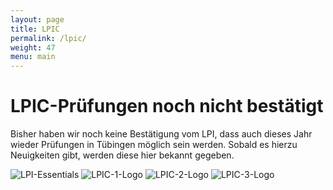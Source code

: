 ```yaml
---
layout: page
title: LPIC
permalink: /lpic/
weight: 47
menu: main
---
```


<!--
# Zertifiziertes Wissen

Zertifikate belegen Fachwissen - Sie dokumentieren Qualifikation und Know-how vor Arbeitgebern oder Kunden und verbessern die Ein- und Aufstiegschancen. Das <a href="http://www.lpice.eu/de/home.html" target="_blank">Linux Professional Institute (LPI)</a> ist Zertifizierungspartner des Tübinger Linuxtags. Die Besucher können deshalb LPI Prüfungen zu stark vergünstigten Konditionen ablegen.
-->

# LPIC-Prüfungen noch nicht bestätigt

Bisher haben wir noch keine Bestätigung vom LPI, dass auch dieses Jahr wieder Prüfungen in Tübingen möglich sein werden.
Sobald es hierzu Neuigkeiten gibt, werden diese hier bekannt gegeben.

![LPI-Essentials](../images/linuxessentials.png "LPI-Essentials-Logo")
![LPIC-1-Logo](../images/lpic1.png "LPIC-1-Logo")
![LPIC-2-Logo](../images/lpic2.png "LPIC-2-Logo")
![LPIC-3-Logo](../images/lpic3.png "LPIC-3-Logo")

<!--
# LPI-Prüfungen

<span style="font-weight: bold; color:#FF0000;">WICHTIG: Der Raum ist nicht leicht zu finden, daher bitte 20 Minuten vorher (also 9:40 bzw. 13:40) an den Info-Stand kommen, dann wird die Prüfungsgruppe zum Raum begleitet.</span>

Folgende LPI-Prüfungen werden angeboten:

* LPI Linux Essentials - auf Deutsch und Englisch
* LPIC-1 (101, 102) - auf Deutsch und Englisch
* LPIC-2 (201, 202) - auf Deutsch und Englisch
* LPIC-3 (300, 303 und 304) - auf Englisch
* Univention Certified Professional Prüfung (LPI 198) - auf Englisch

Die Prüfungen dauern ca. zwei Stunden inklusive Vorbereitung. Die aktuellen vergünstigten Teilnahmegebühren werden auf der Website unter <a href="https://lpievent.lpice.eu" target="_blank">lpievent.lpice.eu</a> veröffentlicht. Die Teilnahmegebühr wird vor dem Start der Prüfung im Prüfungsraum in Bar bezahlt.
Die Teilnehmer müssen vor Beginn der Prüfung einen gültigen Lichtbildausweis und eine gültige LPI-Identifikationsnummer vorlegen. Die LPI-Identifikationsnummer wird online unter der folgenden URL beantragt: <a href="https://cs.lpi.org/caf/Xamman/register" target="_blank">cs.lpi.org/caf/Xamman/register </a>.
Aufgrund der begrenzten Anzahl verfügbarer Plätze für die LPI-Prüfungen empfehlen wir, sich vorher dafür anzumelden. Das Anmeldeformular des LPI befindet sich unter <a href="https://lpievent.lpice.eu" target="_blank">lpievent.lpice.eu</a> .

Die Prüfungen finden am Samstag, den 13.06. jeweils um 10:00 Uhr und 14:00 Uhr statt. Treffpunkt für alle Teilnehmer ist jeweils 15 Minuten vor dem Starttermin im Prüfungsraum.
<span style="font-weight: bold; color:#FF0000;">WICHTIG: Der Raum ist nicht leicht zu finden, daher bitte 20 Minuten vorher (also 9:40 bzw. 13:40) an den Info-Stand kommen, dann wird die Prüfungsgruppe zum Raum begleitet.<br/>

Details zu den Prüfungsversionen und den Inhalten sind unter den folgenden URLs nachzulesen:

 *  <a href="http://www.lpice.eu/de/lpi-zertifizierungsinhalte.html" target="_blank">lpice.eu/de/lpi-zertifizierungsinhalte.html</a>
 *  <a href="http://www.lpi.org/certification/" target="_blank">lpi.org/certification/</a>

Für weitere Fragen zu den LPI Prüfungen bitte per E-Mail direkt an das LPI wenden: <a href="mailto:lpievent@lpice.eu">event@lpice.eu</a>
-->
